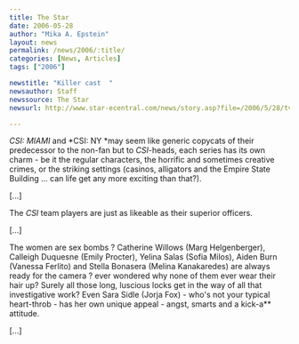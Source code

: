 ```yaml
---
title: The Star
date: 2006-05-28
author: "Mika A. Epstein"
layout: news
permalink: /news/2006/:title/
categories: [News, Articles]
tags: ["2006"]

newstitle: "Killer cast  "
newsauthor: Staff
newssource: The Star
newsurl: http://www.star-ecentral.com/news/story.asp?file=/2006/5/28/tvnradio/14230809&sec=tvnradio

---
```


*CSI: MIAMI* and *CSI: NY *may seem like generic copycats of their predecessor to the non-fan but to *CSI*-heads, each series has its own charm - be it the regular characters, the horrific and sometimes creative crimes, or the striking settings (casinos, alligators and the Empire State Building ... can life get any more exciting than that?).

[...]

The *CSI* team players are just as likeable as their superior officers.

[...]

The women are sex bombs ? Catherine Willows (Marg Helgenberger), Calleigh Duquesne (Emily Procter), Yelina Salas (Sofia Milos), Aiden Burn (Vanessa Ferlito) and Stella Bonasera (Melina Kanakaredes) are always ready for the camera ? ever wondered why none of them ever wear their hair up? Surely all those long, luscious locks get in the way of all that investigative work? Even Sara Sidle (Jorja Fox) - who's not your typical heart-throb - has her own unique appeal - angst, smarts and a kick-a** attitude.

[...]
